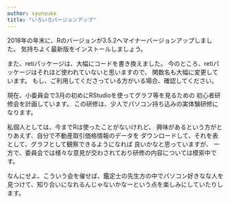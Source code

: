 ```yaml
---
author: syunsuke
title: "いろいろバージョンアップ"
---
```


2018年の年末に、Rのバージョンが3.5.2へマイナーバージョンアップしました。
気持ちよく最新版をインストールしましょう。

また、retiパッケージは、大幅にコードを書き換えました。
今のところ、retiパッケージはそれほど使われていないと思いますので、
関数名も大幅に変更しています。
もし、ご利用してくださっている方がいる場合、確認してください。

現在、小委員会で3月の初めにRStudioを使ってグラフ等を見るための
初心者研修会を計画しています。
この研修は、少人でパソコン持ち込みの実体験研修になります。

私個人としては、今までRは使ったことがないけれど、
興味があるという方がとりあえず、自分で不動産取引価格情報のデータを
ダウンロードして、それを表として、グラフとして観察できるようになれば
良いかなと思っていますが、
一方で、委員会では様々な意見が交わされており研修の内容については模索中です。

なんにせよ、こういう会を催せば、鑑定士の先生方の中でパソコン好きなな人を
見つけて、知り合いになれるんじゃないかなーという点を楽しみにしていたりします。

